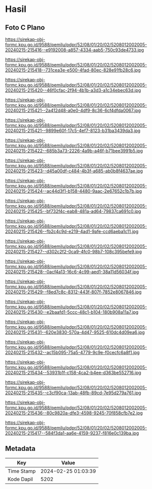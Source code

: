 # Hasil

## Foto C Plano

https://sirekap-obj-formc.kpu.go.id/9588/pemilu/pdpr/52/08/01/20/02/5208012002005-20240215-215416--e9192008-a857-4334-aab5-750c93de4733.jpg

https://sirekap-obj-formc.kpu.go.id/9588/pemilu/pdpr/52/08/01/20/02/5208012002005-20240215-215418--731cea3e-e500-4fad-80ec-828e91fb28c6.jpg

https://sirekap-obj-formc.kpu.go.id/9588/pemilu/pdpr/52/08/01/20/02/5208012002005-20240215-215420--46f0cfac-2f94-4b1b-a3d3-a1c34ebec63d.jpg

https://sirekap-obj-formc.kpu.go.id/9588/pemilu/pdpr/52/08/01/20/02/5208012002005-20240215-215421--2a412d48-a0e0-4df9-8c36-6cf4dfda0067.jpg

https://sirekap-obj-formc.kpu.go.id/9588/pemilu/pdpr/52/08/01/20/02/5208012002005-20240215-215421--9899e60f-17c5-4ef7-8123-b31ba3439da3.jpg

https://sirekap-obj-formc.kpu.go.id/9588/pemilu/pdpr/52/08/01/20/02/5208012002005-20240215-215422--685b3a73-2226-4a9b-a46f-b71bee3991b5.jpg

https://sirekap-obj-formc.kpu.go.id/9588/pemilu/pdpr/52/08/01/20/02/5208012002005-20240215-215423--d45a00df-c484-4b3f-a685-ab0b8f4637ae.jpg

https://sirekap-obj-formc.kpu.go.id/9588/pemilu/pdpr/52/08/01/20/02/5208012002005-20240215-215424--ac44d3f1-b158-4480-9aac-2e67652c1b7b.jpg

https://sirekap-obj-formc.kpu.go.id/9588/pemilu/pdpr/52/08/01/20/02/5208012002005-20240215-215425--bf732f4c-eab8-481a-ad64-79837ca691c0.jpg

https://sirekap-obj-formc.kpu.go.id/9588/pemilu/pdpr/52/08/01/20/02/5208012002005-20240215-215426--fb2c4c9d-e219-4ad1-9afe-ccd6aeba1c11.jpg

https://sirekap-obj-formc.kpu.go.id/9588/pemilu/pdpr/52/08/01/20/02/5208012002005-20240215-215427--d302c2f2-0ca9-4fc0-98b7-108c395befe9.jpg

https://sirekap-obj-formc.kpu.go.id/9588/pemilu/pdpr/52/08/01/20/02/5208012002005-20240215-215428--0acf4a13-16c6-4c99-aed1-38a11d56034f.jpg

https://sirekap-obj-formc.kpu.go.id/9588/pemilu/pdpr/52/08/01/20/02/5208012002005-20240215-215429--f8ed7c8c-8312-443f-807f-7852e8067846.jpg

https://sirekap-obj-formc.kpu.go.id/9588/pemilu/pdpr/52/08/01/20/02/5208012002005-20240215-215430--e2baafd1-5ccc-48c1-b104-180b908a11a7.jpg

https://sirekap-obj-formc.kpu.go.id/9588/pemilu/pdpr/52/08/01/20/02/5208012002005-20240215-215431--620e3830-570a-4d47-9525-610dc4d09ea6.jpg

https://sirekap-obj-formc.kpu.go.id/9588/pemilu/pdpr/52/08/01/20/02/5208012002005-20240215-215432--ac15b095-75a5-4779-9c9e-f0cecfc6a8f1.jpg

https://sirekap-obj-formc.kpu.go.id/9588/pemilu/pdpr/52/08/01/20/02/5208012002005-20240215-215434--53931b1f-c158-4ca2-b4ee-d363be552716.jpg

https://sirekap-obj-formc.kpu.go.id/9588/pemilu/pdpr/52/08/01/20/02/5208012002005-20240215-215435--c3cf90ca-13ab-48fb-89cd-7e95d279a761.jpg

https://sirekap-obj-formc.kpu.go.id/9588/pemilu/pdpr/52/08/01/20/02/5208012002005-20240215-215436--80c9820a-dfe3-4598-9245-70f858cfb7e2.jpg

https://sirekap-obj-formc.kpu.go.id/9588/pemilu/pdpr/52/08/01/20/02/5208012002005-20240215-215417--584f3da1-aa6e-4159-9237-f816e0c139ba.jpg


## Metadata

| Key        | Value               |
| ---------- | ------------------- |
| Time Stamp | 2024-02-25 01:03:39 |
| Kode Dapil | 5202                |




